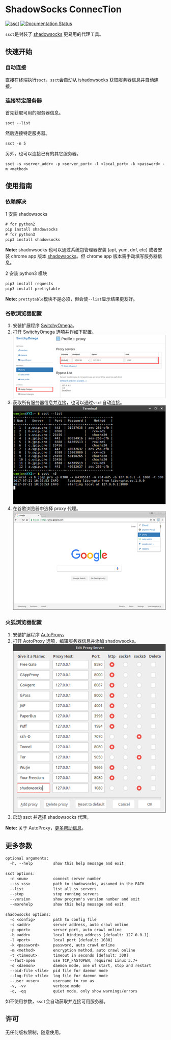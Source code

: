# ShadowSocks ConnecTion

[![ssct](https://img.shields.io/badge/Platform-%20Linux%20%7C%20MACOS-brightgreen.svg)](ssct)
[![Documentation Status](https://img.shields.io/badge/English-latest-brightgreen.svg)](README.md)

`ssct`是封装了 [shadowsocks](https://github.com/shadowsocks/shadowsocks) 更易用的代理工具。

## 快速开始

### 自动连接

直接在终端执行`ssct`，`ssct`会自动从 [ishadowsocks](http://ss.ishadowx.com) 获取服务器信息并自动连接。

### 连接特定服务器

首先获取可用的服务器信息。

```
ssct --list
```

然后连接特定服务器。

```
ssct -n 5
```

另外，也可以连接已有的其它服务器。

```
ssct -s <server_addr> -p <server_port> -l <local_port> -k <password> -m <method>
```

## 使用指南

### 依赖解决

1 安装 shadowsocks

```
# for python2
pip install shadowsocks
# for python3
pip3 install shadowsocks
```

**Note:** shadowsocks 也可以通过系统包管理器安装 (apt, yum, dnf, etc) 或者安装 chrome app 版本 [shadowsocks](https://chrome.google.com/webstore/detail/shadowsocks/fnhhahhihediajgefcnlpdmnogndblbi?utm_source=chrome-app-launcher-info-dialog)。但 chrome app 版本需手动填写服务器信息。

2 安装 python3 模块

```
pip3 install requests
pip3 install prettytable
```

**Note:** `prettytable`模块不是必须，但会使`--list`显示结果更友好。

### 谷歌浏览器配置

1. 安装扩展程序 [SwitchyOmega](https://chrome.google.com/webstore/detail/proxy-switchyomega/padekgcemlokbadohgkifijomclgjgif)。
2. 打开 SwitchyOmega 选项并作如下配置。
![set switchyomega proxy](img/config-swithyomega.png)
3. 获取所有服务器信息并连接，也可以通过`ssct`自动连接。
![start ssct](img/start-ssct.png)
4. 在谷歌浏览器中选择 proxy 代理。
![select proxy option](img/chrome-proxy.png)

### 火狐浏览器配置

1. 安装扩展程序 [AutoProxy](https://addons.mozilla.org/en-us/firefox/addon/autoproxy)。
2. 打开 AotoProxy 选项，编辑服务器信息并添加 shadowsocks。
![edit proxy server](img/edit-autoproxy-server.png)
3. 启动 ssct 并选择 shadowsocks 代理。

**Note:** 关于 AutoProxy，[更多帮助信息](https://autoproxy.org/getting_started)。

## 更多参数

```
optional arguments:
  -h, --help         show this help message and exit

ssct options:
  -n <num>           connect server number
  --ss <ss>          path to shadowsocks, assumed in the PATH
  --list             list all ss servers
  --stop             stop running servers
  --version          show program's version number and exit
  --morehelp         show this help message and exit

shadowsocks options:
  -c <config>        path to config file
  -s <addr>          server address, auto crawl online
  -p <port>          server port, auto crawl online
  -b <addr>          local binding address [default: 127.0.0.1]
  -l <port>          local port [default: 1080]
  -k <password>      password, auto crawl online
  -m <method>        encryption method, auto crawl online
  -t <timeout>       timeout in seconds [default: 300]
  --fast-open        use TCP_FASTOPEN, requires Linux 3.7+
  -d <daemon>        daemon mode, one of start, stop and restart
  --pid-file <file>  pid file for daemon mode
  --log-file <file>  log file for daemon mode
  --user <user>      username to run as
  -v, -vv            verbose mode
  -q, -qq            quiet mode, only show warnings/errors
```

如不使用参数，`ssct`会自动获取并连接可用服务器。

## 许可

无任何版权限制，随意使用。